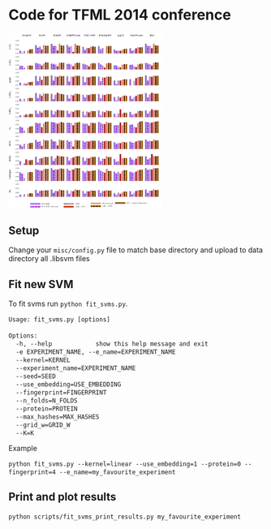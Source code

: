 # Code for TFML 2014 conference

<img src="img/mastahplot.png" width="60%"></img>

## Setup

Change your `misc/config.py` file to match base directory and upload to data directory all .libsvm files

## Fit new SVM

To fit svms run `python fit_svms.py`. 

```
Usage: fit_svms.py [options]

Options:
  -h, --help            show this help message and exit
  -e EXPERIMENT_NAME, --e_name=EXPERIMENT_NAME
  --kernel=KERNEL       
  --experiment_name=EXPERIMENT_NAME
  --seed=SEED           
  --use_embedding=USE_EMBEDDING
  --fingerprint=FINGERPRINT
  --n_folds=N_FOLDS     
  --protein=PROTEIN     
  --max_hashes=MAX_HASHES
  --grid_w=GRID_W       
  --K=K        
```

Example

```
python fit_svms.py --kernel=linear --use_embedding=1 --protein=0 --fingerprint=4 --e_name=my_favourite_experiment
```

## Print and plot results

```
python scripts/fit_svms_print_results.py my_favourite_experiment
```

